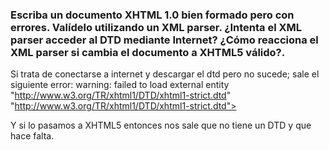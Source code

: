 ### Escriba un documento XHTML 1.0 bien formado pero con errores. Valídelo utilizando un XML parser. ¿Intenta el XML parser acceder al DTD mediante Internet? ¿Cómo reacciona el XML parser si cambia el documento a XHTML5 válido?.

Si trata de conectarse a internet y descargar el dtd pero no sucede; sale el siguiente error:
warning: failed to load external entity "http://www.w3.org/TR/xhtml1/DTD/xhtml1-strict.dtd"
   "http://www.w3.org/TR/xhtml1/DTD/xhtml1-strict.dtd">  

Y si lo pasamos a XHTML5 entonces nos sale que no  tiene un DTD y que hace falta.
